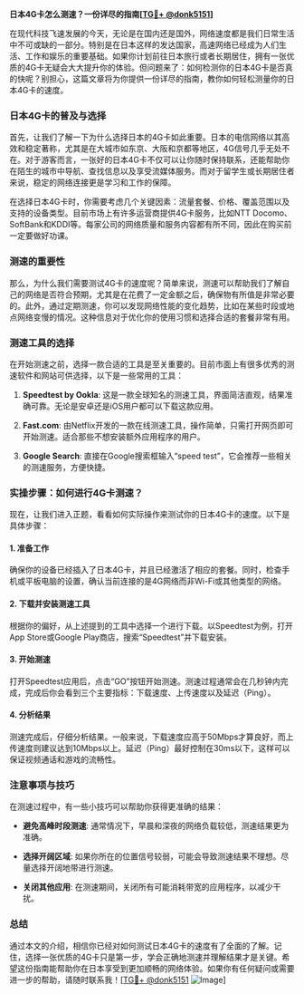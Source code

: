**日本4G卡怎么测速？一份详尽的指南[[TG💪+ @donk5151](https://t.me/s/donk5151)]**

在现代科技飞速发展的今天，无论是在国内还是国外，网络速度都是我们日常生活中不可或缺的一部分。特别是在日本这样的发达国家，高速网络已经成为人们生活、工作和娱乐的重要基础。如果你计划前往日本旅行或者长期居住，拥有一张优质的4G卡无疑会大大提升你的体验。但问题来了：如何检测你的日本4G卡是否真的快呢？别担心，这篇文章将为你提供一份详尽的指南，教你如何轻松测量你的日本4G卡的速度。

### 日本4G卡的普及与选择

首先，让我们了解一下为什么选择日本的4G卡如此重要。日本的电信网络以其高效和稳定著称，尤其是在大城市如东京、大阪和京都等地区，4G信号几乎无处不在。对于游客而言，一张好的日本4G卡不仅可以让你随时保持联系，还能帮助你在陌生的城市中导航、查找信息以及享受流媒体服务。而对于留学生或长期居住者来说，稳定的网络连接更是学习和工作的保障。

在选择日本4G卡时，你需要考虑几个关键因素：流量套餐、价格、覆盖范围以及支持的设备类型。目前市场上有许多运营商提供4G卡服务，比如NTT Docomo、SoftBank和KDDI等。每家公司的网络质量和服务内容都有所不同，因此在购买前一定要做好功课。

### 测速的重要性

那么，为什么我们需要测试4G卡的速度呢？简单来说，测速可以帮助我们了解自己的网络是否符合预期，尤其是在花费了一定金额之后，确保物有所值是非常必要的。此外，通过定期测速，你可以发现网络性能的变化趋势，比如在某些时段或地点网络变慢的情况。这种信息对于优化你的使用习惯和选择合适的套餐非常有用。

### 测速工具的选择

在开始测速之前，选择一款合适的工具是至关重要的。目前市面上有很多优秀的测速软件和网站可供选择，以下是一些常用的工具：

1. **Speedtest by Ookla**: 这是一款全球知名的测速工具，界面简洁直观，结果准确可靠。无论是安卓还是iOS用户都可以下载这款应用。
   
2. **Fast.com**: 由Netflix开发的一款在线测速工具，操作简单，只需打开网页即可开始测速。适合那些不想安装额外应用程序的用户。

3. **Google Search**: 直接在Google搜索框输入“speed test”，它会推荐一些相关的测速服务，方便快捷。

### 实操步骤：如何进行4G卡测速？

现在，让我们进入正题，看看如何实际操作来测试你的日本4G卡的速度。以下是具体步骤：

#### 1. 准备工作

确保你的设备已经插入了日本4G卡，并且已经激活了相应的套餐。同时，检查手机或平板电脑的设置，确认当前连接的是4G网络而非Wi-Fi或其他类型的网络。

#### 2. 下载并安装测速工具

根据你的偏好，从上述提到的工具中选择一个进行下载。以Speedtest为例，打开App Store或Google Play商店，搜索“Speedtest”并下载安装。

#### 3. 开始测速

打开Speedtest应用后，点击“GO”按钮开始测速。测速过程通常会在几秒钟内完成，完成后你会看到三个主要指标：下载速度、上传速度以及延迟（Ping）。

#### 4. 分析结果

测速完成后，仔细分析结果。一般来说，下载速度应高于50Mbps才算良好，而上传速度则建议达到10Mbps以上。延迟（Ping）最好控制在30ms以下，这样可以保证视频通话和游戏的流畅性。

### 注意事项与技巧

在测速过程中，有一些小技巧可以帮助你获得更准确的结果：

- **避免高峰时段测速**: 通常情况下，早晨和深夜的网络负载较低，测速结果更为准确。
  
- **选择开阔区域**: 如果你所在的位置信号较弱，可能会导致测速结果不理想。尽量选择开阔地带进行测速。

- **关闭其他应用**: 在测速期间，关闭所有可能消耗带宽的应用程序，以减少干扰。

### 总结

通过本文的介绍，相信你已经对如何测试日本4G卡的速度有了全面的了解。记住，选择一张优质的4G卡只是第一步，学会正确地测速并理解结果才是关键。希望这份指南能帮助你在日本享受到更加顺畅的网络体验。如果你有任何疑问或需要进一步的帮助，请随时联系我！[[TG💪+ @donk5151](https://t.me/s/donk5151) ![Image](https://i.postimg.cc/rwNCRYN7/Snipaste-2025-04-30-17-27-05.png)]
